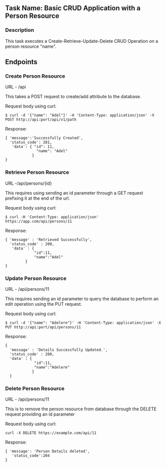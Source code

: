 ## Task Name: Basic CRUD Application with a Person Resource
### Description
This task executes a Create-Retrieve-Update-Delete    CRUD Operation on a person resource "name".

## Endpoints

### Create Person Resource 
URL - /api

This takes a POST request to create/add attribute to the database.

Request body using curl:

```
$ curl -d '{"name": "Adel"}' -H 'Content-Type: application/json' -X POST http://api:port/api/v1/path
```
Response:

```
{ 'message':'Successfully Created', 
  'status_code': 201, 
   'data': { "id": 11,
              "name": "Adel"
            }
}
```
### Retrieve Person Resource 
URL -/api/persons/{id}

This requires using sending an id parameter through a GET request prefixing it at the end of the url.

Request body using curl:

```
$ curl -H 'Content-Type: application/json' https://app.com/api/persons/11
```
Response:
```
{ 'message' : 'Retrieved Successfully', 
  'status_code' : 200, 
   'data' : { 
             "id":11,
             "name":"Adel"
         }
}
``` 

### Update Person Resource
URL - /api/persons/11

This requires sending an id parameter to query the  database to perform an edit operation using the PUT request.

Request body using curl:
```
$ curl -d '{"name": "Adelere"}' -H 'Content-Type: application/json' -X PUT http://api:port/api/persons/11
```
Response:
```
{
  'message' : 'Details Successfully Updated.', 
  'status_code' : 200, 
  'data' : {
             "id":11,
             "name":"Adelere"
            }
  }
```

### Delete Person Resource
URL - /api/persons/11

This is to remove the person resource from database through the DELETE request providing an id parameter

Request body using curl:
```
curl -X DELETE https://example.com/api/11
```
Response:
```
{ 'message': 'Person Details deleted', 
   'status_code':204 
}
```